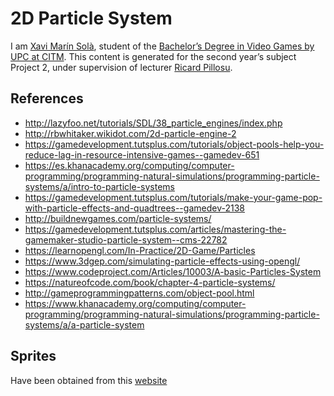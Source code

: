 # 2D Particle System

I am [Xavi Marín Solà](https://www.linkedin.com/in/xavi-mar%C3%ADn-sol%C3%A0-82aaaa153/), student of the
[Bachelor’s Degree in Video Games by UPC at CITM](https://www.citm.upc.edu/ing/estudis/graus-videojocs/). 
This content is generated for the second year’s subject Project 2, under supervision of lecturer
[Ricard Pillosu](https://es.linkedin.com/in/ricardpillosu).

## References
* http://lazyfoo.net/tutorials/SDL/38_particle_engines/index.php
* http://rbwhitaker.wikidot.com/2d-particle-engine-2
* https://gamedevelopment.tutsplus.com/tutorials/object-pools-help-you-reduce-lag-in-resource-intensive-games--gamedev-651
* https://es.khanacademy.org/computing/computer-programming/programming-natural-simulations/programming-particle-systems/a/intro-to-particle-systems
* https://gamedevelopment.tutsplus.com/tutorials/make-your-game-pop-with-particle-effects-and-quadtrees--gamedev-2138
* http://buildnewgames.com/particle-systems/ 
* https://gamedevelopment.tutsplus.com/articles/mastering-the-gamemaker-studio-particle-system--cms-22782
* https://learnopengl.com/In-Practice/2D-Game/Particles 
* https://www.3dgep.com/simulating-particle-effects-using-opengl/ 
* https://www.codeproject.com/Articles/10003/A-basic-Particles-System 
* https://natureofcode.com/book/chapter-4-particle-systems/
* http://gameprogrammingpatterns.com/object-pool.html 
* https://www.khanacademy.org/computing/computer-programming/programming-natural-simulations/programming-particle-systems/a/a-particle-system



## Sprites
Have been obtained from this [website](https://opengameart.org/content/particle-pack-80-sprites)
